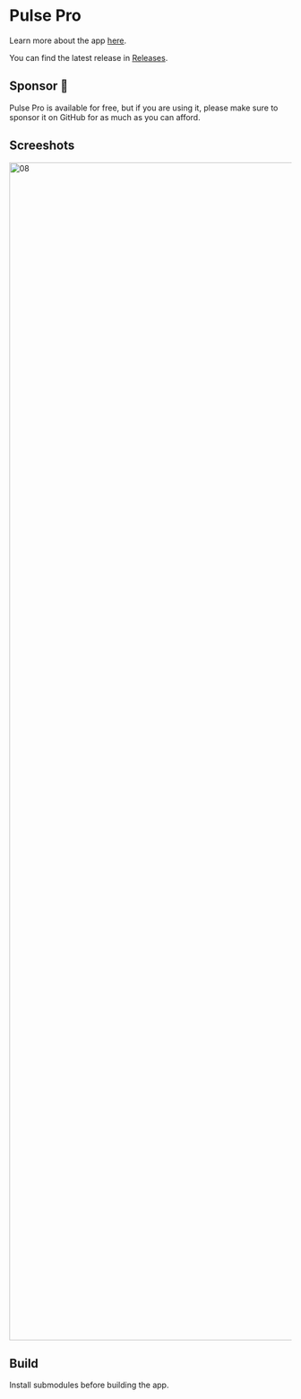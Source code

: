 # Pulse Pro

Learn more about the app [here](https://kean.blog/pulse/guides/pulse-pro).

You can find the latest release in [Releases](https://github.com/kean/PulsePro/releases).

## Sponsor 💖

Pulse Pro is available for free, but if you are using it, please make sure to sponsor it on GitHub for as much as you can afford.

## Screeshots

<img width="2100" alt="08" src="https://user-images.githubusercontent.com/1567433/140942189-45ad5be6-6462-46d2-82e5-1c9a228c53a9.png">

## Build

Install submodules before building the app.
